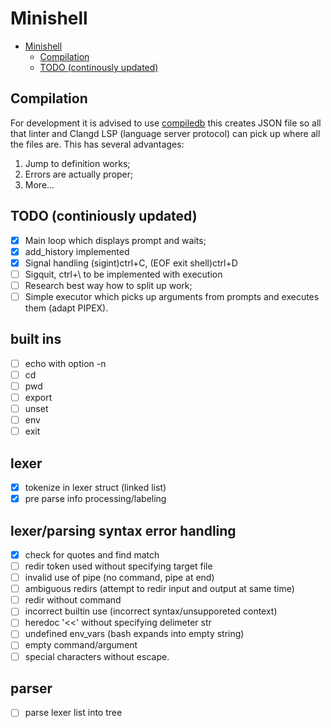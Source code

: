 # Minishell

<!--toc:start-->

- [Minishell](#minishell)
  - [Compilation](#compilation)
  - [TODO (continously updated)](#todo-continously-updated)
  <!--toc:end-->

## Compilation

For development it is advised to use [compiledb](https://github.com/nickdiego/compiledb) this creates JSON file so all that linter and Clangd LSP (language server protocol) can pick up where all the files are. This has several advantages:

1. Jump to definition works;
2. Errors are actually proper;
3. More...

## TODO (continiously updated)

- [x] Main loop which displays prompt and waits;
- [x] add_history implemented
- [x] Signal handling (sigint)ctrl+C, (EOF exit shell)ctrl+D
- [ ] Sigquit, ctrl+\ to be implemented with execution
- [ ] Research best way how to split up work;
- [ ] Simple executor which picks up arguments from prompts and executes them (adapt PIPEX).

## built ins
- [ ] echo with option -n
- [ ] cd
- [ ] pwd
- [ ] export
- [ ] unset
- [ ] env
- [ ] exit

## lexer
- [x] tokenize in lexer struct (linked list)
- [x] pre parse info processing/labeling

## lexer/parsing syntax error handling
- [x] check for quotes and find match
- [ ] redir token used without specifying target file
- [ ] invalid use of pipe (no command, pipe at end)
- [ ] ambiguous redirs (attempt to redir input and output at same time)
- [ ] redir without command
- [ ] incorrect builtin use (incorrect syntax/unsupporeted context)
- [ ] heredoc '<<' without specifying delimeter str
- [ ] undefined env_vars (bash expands into empty string)
- [ ] empty command/argument
- [ ] special characters without escape.

## parser
- [ ] parse lexer list into tree
